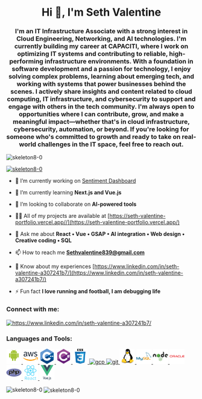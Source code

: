 <h1 align="center">Hi 👋, I'm Seth Valentine</h1>
<h3 align="center">I'm an IT Infrastructure Associate with a strong interest in Cloud Engineering, Networking, and AI technologies. I'm currently building my career at CAPACITI, where I work on optimizing IT systems and contributing to reliable, high-performing infrastructure environments. With a foundation in software development and a passion for technology, I enjoy solving complex problems, learning about emerging tech, and working with systems that power businesses behind the scenes. I actively share insights and content related to cloud computing, IT infrastructure, and cybersecurity to support and engage with others in the tech community. I'm always open to opportunities where I can contribute, grow, and make a meaningful impact—whether that's in cloud infrastructure, cybersecurity, automation, or beyond. If you're looking for someone who's committed to growth and ready to take on real-world challenges in the IT space, feel free to reach out.</h3>

<p align="left"> <img src="https://komarev.com/ghpvc/?username=skeleton8-0&label=Profile%20views&color=0e75b6&style=flat" alt="skeleton8-0" /> </p>

<p align="left"> <a href="https://github.com/ryo-ma/github-profile-trophy"><img src="https://github-profile-trophy.vercel.app/?username=skeleton8-0" alt="skeleton8-0" /></a> </p>

- 🔭 I’m currently working on [Sentiment Dashboard](https://github.com/Skeleton8-0/sentiment_dashboard)

- 🌱 I’m currently learning **Next.js and Vue.js**

- 👯 I’m looking to collaborate on **AI-powered tools**

- 👨‍💻 All of my projects are available at [https://seth-valentine-portfolio.vercel.app//](https://seth-valentine-portfolio.vercel.app/)

- 💬 Ask me about **React • Vue • GSAP • AI integration • Web design • Creative coding • SQL**

- 📫 How to reach me **Sethvalentine839@gmail.com**

- 📄 Know about my experiences [https://www.linkedin.com/in/seth-valentine-a307241b7/](https://www.linkedin.com/in/seth-valentine-a307241b7/)

- ⚡ Fun fact **I love running and football, I am debugging life**

<h3 align="left">Connect with me:</h3>
<p align="left">
<a href="https://linkedin.com/in/https://www.linkedin.com/in/seth-valentine-a307241b7/" target="blank"><img align="center" src="https://raw.githubusercontent.com/rahuldkjain/github-profile-readme-generator/master/src/images/icons/Social/linked-in-alt.svg" alt="https://www.linkedin.com/in/seth-valentine-a307241b7/" height="30" width="40" /></a>
</p>

<h3 align="left">Languages and Tools:</h3>
<p align="left"> <a href="https://developer.android.com" target="_blank" rel="noreferrer"> <img src="https://raw.githubusercontent.com/devicons/devicon/master/icons/android/android-original-wordmark.svg" alt="android" width="40" height="40"/> </a> <a href="https://aws.amazon.com" target="_blank" rel="noreferrer"> <img src="https://raw.githubusercontent.com/devicons/devicon/master/icons/amazonwebservices/amazonwebservices-original-wordmark.svg" alt="aws" width="40" height="40"/> </a> <a href="https://www.w3schools.com/cpp/" target="_blank" rel="noreferrer"> <img src="https://raw.githubusercontent.com/devicons/devicon/master/icons/cplusplus/cplusplus-original.svg" alt="cplusplus" width="40" height="40"/> </a> <a href="https://www.w3schools.com/cs/" target="_blank" rel="noreferrer"> <img src="https://raw.githubusercontent.com/devicons/devicon/master/icons/csharp/csharp-original.svg" alt="csharp" width="40" height="40"/> </a> <a href="https://www.w3schools.com/css/" target="_blank" rel="noreferrer"> <img src="https://raw.githubusercontent.com/devicons/devicon/master/icons/css3/css3-original-wordmark.svg" alt="css3" width="40" height="40"/> </a> <a href="https://cloud.google.com" target="_blank" rel="noreferrer"> <img src="https://www.vectorlogo.zone/logos/google_cloud/google_cloud-icon.svg" alt="gcp" width="40" height="40"/> </a> <a href="https://git-scm.com/" target="_blank" rel="noreferrer"> <img src="https://www.vectorlogo.zone/logos/git-scm/git-scm-icon.svg" alt="git" width="40" height="40"/> </a> <a href="https://www.linux.org/" target="_blank" rel="noreferrer"> <img src="https://raw.githubusercontent.com/devicons/devicon/master/icons/linux/linux-original.svg" alt="linux" width="40" height="40"/> </a> <a href="https://www.mysql.com/" target="_blank" rel="noreferrer"> <img src="https://raw.githubusercontent.com/devicons/devicon/master/icons/mysql/mysql-original-wordmark.svg" alt="mysql" width="40" height="40"/> </a> <a href="https://nodejs.org" target="_blank" rel="noreferrer"> <img src="https://raw.githubusercontent.com/devicons/devicon/master/icons/nodejs/nodejs-original-wordmark.svg" alt="nodejs" width="40" height="40"/> </a> <a href="https://www.oracle.com/" target="_blank" rel="noreferrer"> <img src="https://raw.githubusercontent.com/devicons/devicon/master/icons/oracle/oracle-original.svg" alt="oracle" width="40" height="40"/> </a> <a href="https://www.php.net" target="_blank" rel="noreferrer"> <img src="https://raw.githubusercontent.com/devicons/devicon/master/icons/php/php-original.svg" alt="php" width="40" height="40"/> </a> <a href="https://reactjs.org/" target="_blank" rel="noreferrer"> <img src="https://raw.githubusercontent.com/devicons/devicon/master/icons/react/react-original-wordmark.svg" alt="react" width="40" height="40"/> </a> <a href="https://vuejs.org/" target="_blank" rel="noreferrer"> <img src="https://raw.githubusercontent.com/devicons/devicon/master/icons/vuejs/vuejs-original-wordmark.svg" alt="vuejs" width="40" height="40"/> </a> </p>

<p><img align="left" src="https://github-readme-stats.vercel.app/api/top-langs?username=skeleton8-0&show_icons=true&locale=en&layout=compact" alt="skeleton8-0" /></p>

<p>&nbsp;<img align="center" src="https://github-readme-stats.vercel.app/api?username=skeleton8-0&show_icons=true&locale=en" alt="skeleton8-0" /></p>
